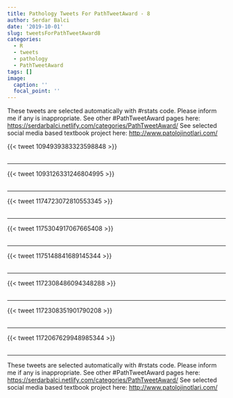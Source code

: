 ```yaml
---
title: Pathology Tweets For PathTweetAward - 8
author: Serdar Balci
date: '2019-10-01'
slug: tweetsForPathTweetAward8
categories:
  - R
  - tweets
  - pathology
  - PathTweetAward
tags: []
image:
  caption: ''
  focal_point: ''
---
```



These tweets are selected automatically with #rstats code. Please inform me if any is inappropriate.
See other #PathTweetAward pages here: https://serdarbalci.netlify.com/categories/PathTweetAward/ 
See selected social media based textbook project here: http://www.patolojinotlari.com/

{{< tweet 1094939383323598848 >}}
<br>
<br>
<hr>
{{< tweet 1093126331246804995 >}}
<br>
<br>
<hr>
{{< tweet 1174723072810553345 >}}
<br>
<br>
<hr>
{{< tweet 1175304917067665408 >}}
<br>
<br>
<hr>
{{< tweet 1175148841689145344 >}}
<br>
<br>
<hr>
{{< tweet 1172308486094348288 >}}
<br>
<br>
<hr>
{{< tweet 1172308351901790208 >}}
<br>
<br>
<hr>
{{< tweet 1172067629948985344 >}}
<br>
<br>
<hr>


These tweets are selected automatically with #rstats code. Please inform me if any is inappropriate.
See other #PathTweetAward pages here: https://serdarbalci.netlify.com/categories/PathTweetAward/ 
See selected social media based textbook project here: http://www.patolojinotlari.com/
